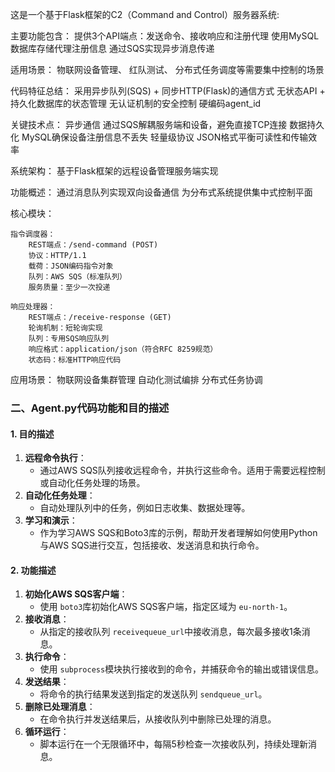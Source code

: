 <!-- <针对Server.pyde 的代码分析及其功能 田佳祺编写> -->

这是一个基于Flask框架的C2（Command and Control）服务器系统:

主要功能包含：
    提供3个API端点：发送命令、接收响应和注册代理
    使用MySQL数据库存储代理注册信息
    通过SQS实现异步消息传递

适用场景：
    物联网设备管理、
    红队测试、
    分布式任务调度等需要集中控制的场景

代码特征总结：
    采用异步队列(SQS) + 同步HTTP(Flask)的通信方式
    无状态API + 持久化数据库的状态管理
    无认证机制的安全控制
    硬编码agent_id

关键技术点：
    异步通信
        通过SQS解耦服务端和设备，避免直接TCP连接
    数据持久化
        MySQL确保设备注册信息不丢失
    轻量级协议
        JSON格式平衡可读性和传输效率

        
<!-- <server_copy.py程序分析 - 作者:田佳祺> -->
系统架构：
    基于Flask框架的远程设备管理服务端实现

功能概述：
    通过消息队列实现双向设备通信
    为分布式系统提供集中式控制平面

核心模块：

    指令调度器：
        REST端点：/send-command (POST)
        协议：HTTP/1.1
        载荷：JSON编码指令对象
        队列：AWS SQS（标准队列）
        服务质量：至少一次投递

    响应处理器：
        REST端点：/receive-response (GET)
        轮询机制：短轮询实现
        队列：专用SQS响应队列
        响应格式：application/json（符合RFC 8259规范）
        状态码：标准HTTP响应代码

应用场景：
    物联网设备集群管理
    自动化测试编排
    分布式任务协调
### 二、Agent.py代码功能和目的描述

#### 1. **目的描述**

1. **远程命令执行**：
   - 通过AWS SQS队列接收远程命令，并执行这些命令。适用于需要远程控制或自动化任务处理的场景。
2. **自动化任务处理**：
   - 自动处理队列中的任务，例如日志收集、数据处理等。
3. **学习和演示**：
   - 作为学习AWS SQS和Boto3库的示例，帮助开发者理解如何使用Python与AWS SQS进行交互，包括接收、发送消息和执行命令。

#### 2. **功能描述**

1. **初始化AWS SQS客户端**：
   - 使用 `boto3`库初始化AWS SQS客户端，指定区域为 `eu-north-1`。
2. **接收消息**：
   - 从指定的接收队列 `receivequeue_url`中接收消息，每次最多接收1条消息。
3. **执行命令**：
   - 使用 `subprocess`模块执行接收到的命令，并捕获命令的输出或错误信息。
4. **发送结果**：
   - 将命令的执行结果发送到指定的发送队列 `sendqueue_url`。
5. **删除已处理消息**：
   - 在命令执行并发送结果后，从接收队列中删除已处理的消息。
6. **循环运行**：
   - 脚本运行在一个无限循环中，每隔5秒检查一次接收队列，持续处理新消息。
